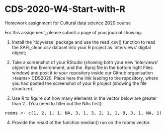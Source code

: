 # CDS-2020-W4-Start-with-R

Homework assignment for Cultural data science 2020 course

For this assignment, please submit a page of your journal showing:

1) Install the 'tidyverse' package and use the read_csv() function to read the SAFI_clean.csv dataset into your R project as 'interviews' digital object;



2) Take a screenshot of your RStudio (showing both your new 'interviews' object in the Environment, and the .Rproj file in the bottom right Files window) and post it to your repository inside our Github organisation >teams> CDS2020. Place here the link leading to the repository, where you had posted the screenshot of your R project (showing the file structure).



3) Use R to figure out how many elements in the vector below are greater than 2 . (You need to filter out the NAs first)

<pre class="ql-syntax" spellcheck="false">rooms <- c(1, 2, 1, 1, NA, 3, 1, 3, 2, 1, 1, 8, 3, 1, NA, 1) </pre>



4) Provide the result of the function median() run on the rooms vector.
